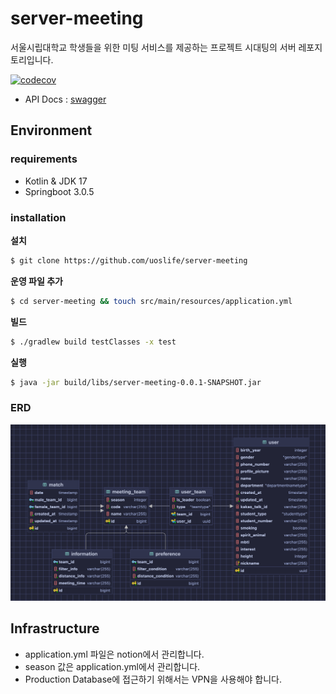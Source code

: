 # server-meeting

서울시립대학교 학생들을 위한 미팅 서비스를 제공하는 프로젝트 시대팅의 서버 레포지토리입니다.

[![codecov](https://codecov.io/gh/uoslife/server-meeting/branch/main/graph/badge.svg?token=5ZBiZirJdI)](https://codecov.io/gh/uoslife/server-meeting)

- API Docs : [swagger](https://meeting.uoslife.com/api/swagger-ui/index.html)

## Environment

### requirements
- Kotlin & JDK 17
- Springboot 3.0.5

### installation

**설치**

```bash
$ git clone https://github.com/uoslife/server-meeting
```

**운영 파일 추가**
```bash
$ cd server-meeting && touch src/main/resources/application.yml
```

**빌드**

```bash
$ ./gradlew build testClasses -x test
```

**실행**
```bash
$ java -jar build/libs/server-meeting-0.0.1-SNAPSHOT.jar
```

### ERD

![시대팅 ERD](docsource/Sidaeting-erd-2.png)

## Infrastructure

- application.yml 파일은 notion에서 관리합니다.
- season 값은 application.yml에서 관리합니다.
- Production Database에 접근하기 위해서는 VPN을 사용해야 합니다.

